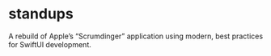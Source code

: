 # standups
A rebuild of Apple’s “Scrumdinger” application using modern, best practices for SwiftUI development.
